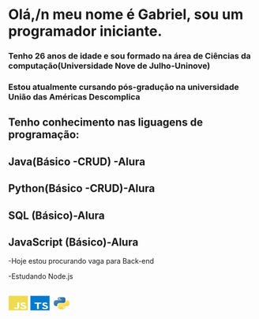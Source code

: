 # Olá,/n meu nome é Gabriel, sou um programador iniciante.
### Tenho 26 anos de idade e sou formado na área de Ciências da computação(Universidade Nove de Julho-Uninove)
### Estou atualmente cursando pós-gradução na universidade União das Américas Descomplica

## Tenho conhecimento nas liguagens de programação:
## Java(Básico -CRUD) -Alura 
## Python(Básico -CRUD)-Alura
## SQL (Básico)-Alura
## JavaScript (Básico)-Alura 


-Hoje estou procurando vaga para Back-end

-Estudando Node.js
<div style="display: inline_block"><br>
  <img align="center" alt="Rafa-Js" height="30" width="40" src="https://raw.githubusercontent.com/devicons/devicon/master/icons/javascript/javascript-plain.svg">
  <img align="center" alt="Rafa-Ts" height="30" width="40" src="https://raw.githubusercontent.com/devicons/devicon/master/icons/typescript/typescript-plain.svg">
  <img align="center" alt="Rafa-Python" height="30" width="40" src="https://raw.githubusercontent.com/devicons/devicon/master/icons/python/python-original.svg">
 </div>
  
  
 
